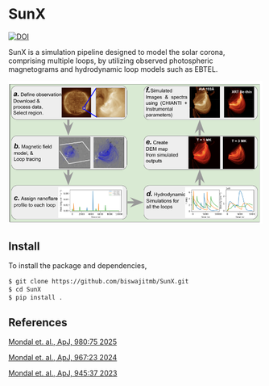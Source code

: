 # SunX
[![DOI](https://zenodo.org/badge/DOI/10.5281/zenodo.14456559.svg)](https://doi.org/10.5281/zenodo.14456559)

SunX is a simulation pipeline designed to model the solar corona, comprising multiple loops, by utilizing observed photospheric magnetograms and hydrodynamic loop models such as EBTEL.


![alt text](SunX_diagram.png)

## Install

To install the package and dependencies,
```shell
$ git clone https://github.com/biswajitmb/SunX.git
$ cd SunX
$ pip install .
```

## References

[Mondal et. al., ApJ, 980:75 2025](https://doi.org/10.3847/1538-4357/ada3d6)

[Mondal et. al., ApJ, 967:23 2024](https://doi.org/10.3847/1538-4357/ad2766)

[Mondal et. al., ApJ, 945:37 2023](https://doi.org/10.3847/1538-4357/acb8bb)
